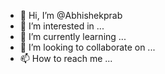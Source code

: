 - 👋 Hi, I’m @Abhishekprab
- 👀 I’m interested in ...
- 🌱 I’m currently learning ...
- 💞️ I’m looking to collaborate on ...
- 📫 How to reach me ...

<!---
Abhishekprab/Abhishekprab is a ✨ special ✨ repository because its `README.md` (this file) appears on your GitHub profile.
You can click the Preview link to take a look at your changes.
--->
